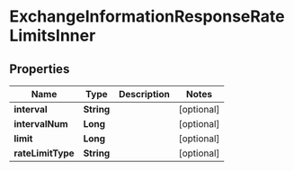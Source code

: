 

# ExchangeInformationResponseRateLimitsInner


## Properties

| Name | Type | Description | Notes |
|------------ | ------------- | ------------- | -------------|
|**interval** | **String** |  |  [optional] |
|**intervalNum** | **Long** |  |  [optional] |
|**limit** | **Long** |  |  [optional] |
|**rateLimitType** | **String** |  |  [optional] |



